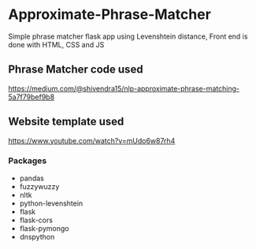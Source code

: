 # Approximate-Phrase-Matcher
Simple phrase matcher flask app using Levenshtein distance, Front end is done with HTML, CSS and JS

## Phrase Matcher code used
https://medium.com/@shivendra15/nlp-approximate-phrase-matching-5a7f79bef9b8

## Website template used
https://www.youtube.com/watch?v=mUdo6w87rh4

### Packages
* pandas 
* fuzzywuzzy 
* nltk 
* python-levenshtein 
* flask
* flask-cors 
* flask-pymongo 
* dnspython 
